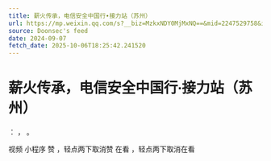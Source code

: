 ```yaml
---
title: 薪火传承，电信安全中国行∙接力站（苏州）
url: https://mp.weixin.qq.com/s?__biz=MzkxNDY0MjMxNQ==&mid=2247529758&idx=2&sn=229cd3b654d7486103f5cd2ba97f801b
source: Doonsec's feed
date: 2024-09-07
fetch_date: 2025-10-06T18:25:42.241520
---
```


# 薪火传承，电信安全中国行∙接力站（苏州）

：
，
。

视频
小程序
赞
，轻点两下取消赞
在看
，轻点两下取消在看